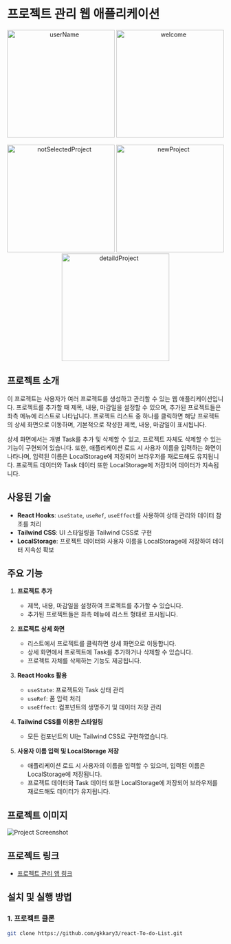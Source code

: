 # 프로젝트 관리 웹 애플리케이션

<p align="center">
  <img src="https://github.com/user-attachments/assets/2000ad33-dc30-4797-8b45-3635dd560cd4" alt="userName" width="250"/>
  <img src="https://github.com/user-attachments/assets/a92b7fe7-8bac-4db6-8d08-2a974208179f" alt="welcome" width="250"/>
</p>

<p align="center">
  <img src="https://github.com/user-attachments/assets/d385f845-5621-4b95-a13a-022eaa3e1789" alt="notSelectedProject" width="250"/>
  <img src="https://github.com/user-attachments/assets/653d67dc-4f9b-40dc-89c6-7bc6c45fd5d4" alt="newProject" width="250"/>
  <img src="https://github.com/user-attachments/assets/aa32994a-de9f-4d0e-ba6a-1e05f288f27b" alt="detaildProject" width="250"/>
</p>

## 프로젝트 소개
이 프로젝트는 사용자가 여러 프로젝트를 생성하고 관리할 수 있는 웹 애플리케이션입니다. 프로젝트를 추가할 때 제목, 내용, 마감일을 설정할 수 있으며, 추가된 프로젝트들은 좌측 메뉴에 리스트로 나타납니다. 프로젝트 리스트 중 하나를 클릭하면 해당 프로젝트의 상세 화면으로 이동하며, 기본적으로 작성한 제목, 내용, 마감일이 표시됩니다.

상세 화면에서는 개별 Task를 추가 및 삭제할 수 있고, 프로젝트 자체도 삭제할 수 있는 기능이 구현되어 있습니다. 또한, 애플리케이션 로드 시 사용자 이름을 입력하는 화면이 나타나며, 입력된 이름은 LocalStorage에 저장되어 브라우저를 재로드해도 유지됩니다. 프로젝트 데이터와 Task 데이터 또한 LocalStorage에 저장되어 데이터가 지속됩니다.

## 사용된 기술

- **React Hooks**: `useState`, `useRef`, `useEffect`를 사용하여 상태 관리와 데이터 참조를 처리
- **Tailwind CSS**: UI 스타일링을 Tailwind CSS로 구현
- **LocalStorage**: 프로젝트 데이터와 사용자 이름을 LocalStorage에 저장하여 데이터 지속성 확보

## 주요 기능

1. **프로젝트 추가**  
   - 제목, 내용, 마감일을 설정하여 프로젝트를 추가할 수 있습니다.
   - 추가된 프로젝트들은 좌측 메뉴에 리스트 형태로 표시됩니다.

2. **프로젝트 상세 화면**  
   - 리스트에서 프로젝트를 클릭하면 상세 화면으로 이동합니다.
   - 상세 화면에서 프로젝트에 Task를 추가하거나 삭제할 수 있습니다.
   - 프로젝트 자체를 삭제하는 기능도 제공됩니다.

3. **React Hooks 활용**  
   - `useState`: 프로젝트와 Task 상태 관리
   - `useRef`: 폼 입력 처리
   - `useEffect`: 컴포넌트의 생명주기 및 데이터 저장 관리

4. **Tailwind CSS를 이용한 스타일링**  
   - 모든 컴포넌트의 UI는 Tailwind CSS로 구현하였습니다.

5. **사용자 이름 입력 및 LocalStorage 저장**  
   - 애플리케이션 로드 시 사용자의 이름을 입력할 수 있으며, 입력된 이름은 LocalStorage에 저장됩니다.
   - 프로젝트 데이터와 Task 데이터 또한 LocalStorage에 저장되어 브라우저를 재로드해도 데이터가 유지됩니다.

## 프로젝트 이미지

![Project Screenshot](./path-to-your-screenshot.png)

## 프로젝트 링크
- [프로젝트 관리 앱 링크](https://gkkary3.github.io/react-To-do-List/)

## 설치 및 실행 방법

### 1. 프로젝트 클론
```bash
git clone https://github.com/gkkary3/react-To-do-List.git
